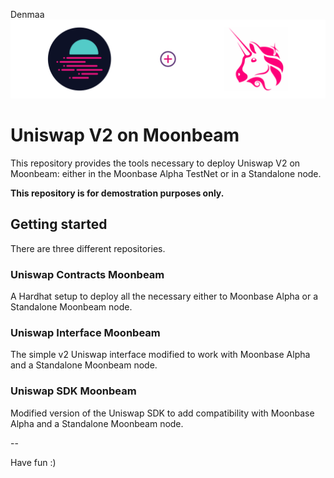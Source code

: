 Denmaa![Moonbeam Banner](uniswap-banner.png)

# Uniswap V2 on Moonbeam

This repository provides the tools necessary to deploy Uniswap V2 on Moonbeam: either in the Moonbase Alpha TestNet or in a Standalone node.

**This repository is for demostration purposes only.**

## Getting started

There are three different repositories.

### Uniswap Contracts Moonbeam

A Hardhat setup to deploy all the necessary either to Moonbase Alpha or a Standalone Moonbeam node.

### Uniswap Interface Moonbeam

The simple v2 Uniswap interface modified to work with Moonbase Alpha and a Standalone Moonbeam node.

### Uniswap SDK Moonbeam

Modified version of the Uniswap SDK to add compatibility with Moonbase Alpha and a Standalone Moonbeam node.

--

Have fun :)
